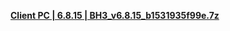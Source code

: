 **[Client PC | 6.8.15 | BH3_v6.8.15_b1531935f99e.7z ]([https://bh3rd-beta.bh3.com/ptpublic/Beta/20230630111010_MougMRJjlQhwuLcs/BH3_v6.8.15_b1531935f99e.7z])**

